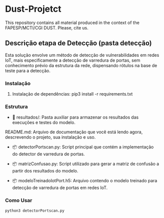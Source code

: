 # Dust-Projetct
This repository contains all material produced in the context of the FAPESP/MCTI/CGI DUST. Please, cite us.



## Descrição etapa de Detecção (pasta detecção)

Esta solução envolve um método de detecção de vulnerabilidades em redes IoT, mais especificamente a detecção de varredura de portas, sem conhecimento prévio da estrutura da rede, dispensando rótulos na base de teste para a detecção.

### Instalação

1. Instalação de dependências: pip3 install -r requirements.txt 

### Estrutura

- 📂 resultados/: Pasta auxiliar para armazenar os resultados das execuções e testes do modelo.

README.md: Arquivo de documentação que você está lendo agora, descrevendo o projeto, sua instalação e uso.

- 📦 detectorPortscan.py: Script principal que contém a implementação do detector de varredura de portas.

- 📦 matrizConfusao.py: Script utilizado para gerar a matriz de confusão a partir dos resultados do modelo.

- 📦 modeloTreinadoIotPort.h5: Arquivo contendo o modelo treinado para detecção de varredura de portas em redes IoT.

### Como Usar
	python3 detectorPortscan.py